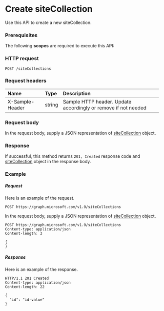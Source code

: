# Create siteCollection

Use this API to create a new siteCollection.
### Prerequisites
The following **scopes** are required to execute this API: 
### HTTP request
<!-- { "blockType": "ignored" } -->
```http
POST /siteCollections

```
### Request headers
| Name       | Type | Description|
|:---------------|:--------|:----------|
| X-Sample-Header  | string  | Sample HTTP header. Update accordingly or remove if not needed|

### Request body
In the request body, supply a JSON representation of [siteCollection](../resources/sitecollection.md) object.


### Response
If successful, this method returns `201, Created` response code and [siteCollection](../resources/sitecollection.md) object in the response body.

### Example
##### Request
Here is an example of the request.
<!-- {
  "blockType": "request",
  "name": "create_sitecollection_from_sitecollections"
}-->
```http
POST https://graph.microsoft.com/v1.0/siteCollections
```
In the request body, supply a JSON representation of [siteCollection](../resources/sitecollection.md) object.
```http
POST https://graph.microsoft.com/v1.0/siteCollections
Content-type: application/json
Content-length: 3

{
}
```
##### Response
Here is an example of the response.
<!-- {
  "blockType": "response",
  "truncated": false,
  "@odata.type": "microsoft.graph.sitecollection"
} -->
```http
HTTP/1.1 201 Created
Content-type: application/json
Content-length: 22

{
  "id": "id-value"
}
```

<!-- uuid: 8fcb5dbc-d5aa-4681-8e31-b001d5168d79
2015-10-25 14:57:30 UTC -->
<!-- {
  "type": "#page.annotation",
  "description": "Create siteCollection",
  "keywords": "",
  "section": "documentation",
  "tocPath": ""
}-->
